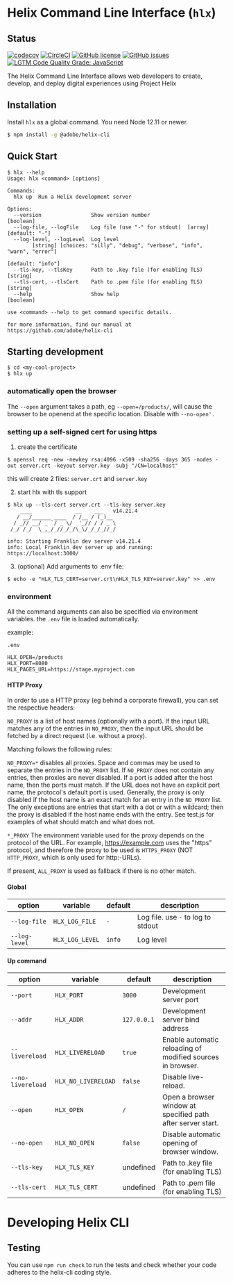 # Helix Command Line Interface (`hlx`)

## Status

[![codecov](https://img.shields.io/codecov/c/github/adobe/helix-cli.svg)](https://codecov.io/gh/adobe/helix-cli)
[![CircleCI](https://img.shields.io/circleci/project/github/adobe/helix-cli/main.svg)](https://circleci.com/gh/adobe/helix-cli/tree/main)
[![GitHub license](https://img.shields.io/github/license/adobe/helix-cli.svg)](https://github.com/adobe/helix-cli/blob/master/LICENSE.txt)
[![GitHub issues](https://img.shields.io/github/issues/adobe/helix-cli.svg)](https://github.com/adobe/helix-cli/issues)
[![LGTM Code Quality Grade: JavaScript](https://img.shields.io/lgtm/grade/javascript/g/adobe/helix-cli.svg?logo=lgtm&logoWidth=18)](https://lgtm.com/projects/g/adobe/helix-cli)

The Helix Command Line Interface allows web developers to create, develop, and deploy digital experiences using Project Helix

## Installation

Install `hlx` as a global command. You need Node 12.11 or newer.

```bash
$ npm install -g @adobe/helix-cli
```

## Quick Start

```
$ hlx --help
Usage: hlx <command> [options]

Commands:
  hlx up  Run a Helix development server

Options:
  --version                Show version number                         [boolean]
  --log-file, --logFile    Log file (use "-" for stdout)  [array] [default: "-"]
  --log-level, --logLevel  Log level
        [string] [choices: "silly", "debug", "verbose", "info", "warn", "error"]
                                                               [default: "info"]
  --tls-key, --tlsKey      Path to .key file (for enabling TLS)        [string]
  --tls-cert, --tlsCert    Path to .pem file (for enabling TLS)        [string]
  --help                   Show help                                   [boolean]

use <command> --help to get command specific details.

for more information, find our manual at https://github.com/adobe/helix-cli
```

## Starting development

```
$ cd <my-cool-project>
$ hlx up
```

### automatically open the browser

The `--open` argument takes a path, eg `--open=/products/`, will cause the browser to be openend
at the specific location. Disable with `--no-open'.`

### setting up a self-signed cert for using https

1. create the certificate


```
$ openssl req -new -newkey rsa:4096 -x509 -sha256 -days 365 -nodes -out server.crt -keyout server.key -subj "/CN=localhost"
```

this will create 2 files: `server.crt` and `server.key`

2. start hlx with tls support

```
$ hlx up --tls-cert server.crt --tls-key server.key
    ____              __    ___   v14.21.4
   / __/______ ____  / /__ / (_)__
  / _// __/ _ `/ _ \/  '_// / / _ \
 /_/ /_/  \_,_/_//_/_/\_\/_/_/_//_/

info: Starting Franklin dev server v14.21.4
info: Local Franklin dev server up and running: https://localhost:3000/
```

3. (optional) Add arguments to .env file:

```
$ echo -e "HLX_TLS_CERT=server.crt\nHLX_TLS_KEY=server.key" >> .env
```

### environment

All the command arguments can also be specified via environment variables. the `.env` file is
loaded automatically.

example:

`.env`
```dotenv
HLX_OPEN=/products
HLX_PORT=8080
HLX_PAGES_URL=https://stage.myproject.com
```

#### HTTP Proxy

In order to use a HTTP proxy (eg behind a corporate firewall), you can set the respective headers:

`NO_PROXY` is a list of host names (optionally with a port). If the input URL matches any of the entries in `NO_PROXY`, then the input URL should be fetched by a direct request (i.e. without a proxy).

Matching follows the following rules:

`NO_PROXY=*` disables all proxies.
Space and commas may be used to separate the entries in the `NO_PROXY` list.
If `NO_PROXY` does not contain any entries, then proxies are never disabled.
If a port is added after the host name, then the ports must match. If the URL does not have an explicit port name, the protocol's default port is used.
Generally, the proxy is only disabled if the host name is an exact match for an entry in the `NO_PROXY` list. The only exceptions are entries that start with a dot or with a wildcard; then the proxy is disabled if the host name ends with the entry.
See test.js for examples of what should match and what does not.

`*_PROXY`
The environment variable used for the proxy depends on the protocol of the URL. For example, https://example.com uses the "https" protocol, and therefore the proxy to be used is `HTTPS_PROXY` (NOT `HTTP_PROXY`, which is only used for http:-URLs).

If present, `ALL_PROXY` is used as fallback if there is no other match.

#### Global

| option | variable | default | description |
|--------|----------|---------|-------------|
| `--log-file` | `HLX_LOG_FILE` | `-` | Log file. use `-` to log to stdout |
| `--log-level` | `HLX_LOG_LEVEL` | `info` | Log level |

#### Up command

| option            | variable            | default     | description                                                 |
|-------------------|---------------------|-------------|-------------------------------------------------------------|
| `--port`          | `HLX_PORT`          | `3000`      | Development server port                                     |
| `--addr`          | `HLX_ADDR`          | `127.0.0.1` | Development server bind address                             |
| `--livereload`    | `HLX_LIVERELOAD`    | `true`      | Enable automatic reloading of modified sources in browser.  |
| `--no-livereload` | `HLX_NO_LIVERELOAD` | `false`     | Disable live-reload.                                        |
| `--open`          | `HLX_OPEN`          | `/`         | Open a browser window at specified path after server start. |
| `--no-open`       | `HLX_NO_OPEN`       | `false`     | Disable automatic opening of browser window.                |
| `--tls-key`       | `HLX_TLS_KEY`       | undefined   | Path to .key file (for enabling TLS)                        |
| `--tls-cert`      | `HLX_TLS_CERT`      | undefined   | Path to .pem file (for enabling TLS)                        |

# Developing Helix CLI

## Testing

You can use `npm run check` to run the tests and check whether your code adheres
to the helix-cli coding style.
